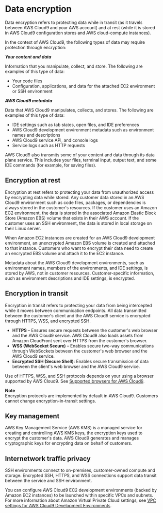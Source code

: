 # Data encryption<a name="data-encryption"></a>

Data encryption refers to protecting data while in transit \(as it travels between AWS Cloud9 and your AWS account\) and at rest \(while it is stored in AWS Cloud9 configuration stores and AWS cloud\-compute instances\)\.

In the context of AWS Cloud9, the following types of data may require protection through encryption:

***Your content and data***

Information that you manipulate, collect, and store\. The following are examples of this type of data:
+ Your code files
+ Configuration, applications, and data for the attached EC2 environment or SSH environment

***AWS Cloud9 metadata***

 Data that AWS Cloud9 manipulates, collects, and stores\. The following are examples of this type of data:
+ IDE settings such as tab states, open files, and IDE preferences
+ AWS Cloud9 development environment metadata such as environment names and descriptions
+ AWS Cloud9 service API, and console logs
+ Service logs such as HTTP requests

AWS Cloud9 also transmits some of your content and data through its data plane service\. This includes your files, terminal input, output text, and some IDE commands \(for example, for saving files\)\.

 

## Encryption at rest<a name="encryption-at-rest"></a>

Encryption at rest refers to protecting your data from unauthorized access by encrypting data while stored\. Any customer data stored in an AWS Cloud9 environment such as code files, packages, or dependencies is always stored in the customer's resources\. If the customer uses an Amazon EC2 environment, the data is stored in the associated Amazon Elastic Block Store \(Amazon EBS\) volume that exists in their AWS account\. If the customer uses an SSH environment, the data is stored in local storage on their Linux server\. 

When Amazon EC2 instances are created for an AWS Cloud9 development environment, an unencrypted Amazon EBS volume is created and attached to that instance\. Customers who want to encrypt their data need to create an encrypted EBS volume and attach it to the EC2 instance\. 

Metadata about the AWS Cloud9 development environments, such as environment names, members of the environments, and IDE settings, is stored by AWS, not in customer resources\. Customer\-specific information, such as environment descriptions and IDE settings, is encrypted\.

## Encryption in transit<a name="encryption-in-transit"></a>

Encryption in transit refers to protecting your data from being intercepted while it moves between communication endpoints\. All data transmitted between the customer's client and the AWS Cloud9 service is encrypted through HTTPS, WSS, and encrypted SSH\.
+ **HTTPS** – Ensures secure requests between the customer's web browser and the AWS Cloud9 service\. AWS Cloud9 also loads assets from Amazon CloudFront sent over HTTPS from the customer's browser\.
+ **WSS \(WebSocket Secure\)** – Enables secure two\-way communications through WebSockets between the customer's web browser and the AWS Cloud9 service\.
+ **Encrypted SSH \(Secure Shell\)**: Enables secure transmission of data between the client's web browser and the AWS Cloud9 service\.

Use of HTTPS, WSS, and SSH protocols depends on your using a browser supported by AWS Cloud9\. See [Supported browsers for AWS Cloud9](browsers.md)\.

**Note**  
Encryption protocols are implemented by default in AWS Cloud9\. Customers cannot change encryption\-in\-transit settings\.

## Key management<a name="key-management"></a>

AWS Key Management Service \(AWS KMS\) is a managed service for creating and controlling AWS KMS keys, the encryption keys used to encrypt the customer's data\. AWS Cloud9 generates and manages cryptographic keys for encrypting data on behalf of customers\. 

## Internetwork traffic privacy<a name="internetwork-privacy"></a>

SSH environments connect to on\-premises, customer\-owned compute and storage\. Encrypted SSH, HTTPS, and WSS connections support data transit between the service and SSH environment\.

You can configure AWS Cloud9 EC2 development environments \(backed by Amazon EC2 instances\) to be launched within specific VPCs and subnets\. For more information about Amazon Virtual Private Cloud settings, see [VPC settings for AWS Cloud9 Development Environments](vpc-settings.md)\.